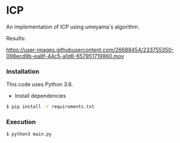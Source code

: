 # ICP
An implementation of ICP using umeyama's algorithm.

Results:

https://user-images.githubusercontent.com/26688454/233755350-098ecd9b-ea8f-44c5-a1d6-657951719860.mov

### Installation

This code uses Python 3.6.

- Install dependencies
```bash
$ pip install -r requirements.txt
```

### Execution

```bash
$ python3 main.py
```
